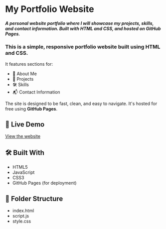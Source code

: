 # My Portfolio Website
##### A personal website portfolio where I will showcase my projects, skills, and contact information. Built with HTML and CSS, and hosted on GitHub Pages.

### This is a simple, responsive portfolio website built using HTML and CSS. 
It features sections for:

- 👤 About Me
- 💼 Projects
- 🛠️ Skills
- 📬 Contact Information

The site is designed to be fast, clean, and easy to navigate. It's hosted for free using **GitHub Pages**.

## 🔗 Live Demo
[View the website](https://cheeky18butterfly.github.io/portfolio-site)

## 🛠️ Built With
- HTML5
- JavaScript
- CSS3
- GitHub Pages (for deployment)

## 📁 Folder Structure
- index.html
- script.js
- style.css
